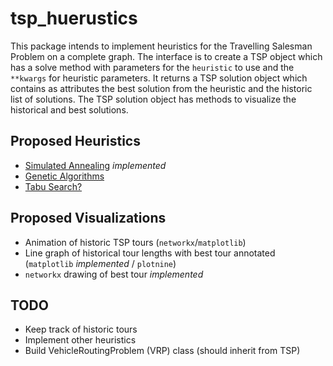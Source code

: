 # tsp_huerustics

This package intends to implement heuristics for the Travelling Salesman Problem on a complete graph. The interface is to create a TSP object which has a solve method with parameters for the `heuristic` to use and the `**kwargs` for heuristic parameters. It returns a TSP solution object which contains as attributes the best solution from the heuristic and the historic list of solutions. The TSP solution object has methods to visualize the historical and best solutions.


## Proposed Heuristics

- [Simulated Annealing](https://en.wikipedia.org/wiki/Simulated_annealing) *implemented*
- [Genetic Algorithms](https://en.wikipedia.org/wiki/Genetic_algorithm)
- [Tabu Search?](https://en.wikipedia.org/wiki/Tabu_search)

## Proposed Visualizations

- Animation of historic TSP tours (`networkx`/`matplotlib`)
- Line graph of historical tour lengths with best tour annotated (`matplotlib` *implemented* / `plotnine`)
- `networkx` drawing of best tour *implemented*


## TODO
- Keep track of historic tours
- Implement other heuristics
- Build VehicleRoutingProblem (VRP) class (should inherit from TSP)
